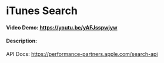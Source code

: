 # iTunes Search
#### Video Demo: https://youtu.be/yAFJsspwjyw
#### Description:
API Docs: https://performance-partners.apple.com/search-api
